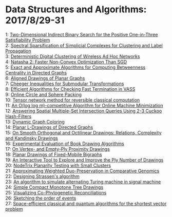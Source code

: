 # Data Structures and Algorithms: 2017/8/29-31  
1: [Two-Dimensional Indirect Binary Search for the Positive One-in-Three  Satisfiability Problem](https://doi.org/10.48550/arXiv.1708.08377)  
2: [Spectral Sparsification of Simplicial Complexes for Clustering and Label  Propagation](https://doi.org/10.48550/arXiv.1708.08436)  
3: [Deterministic Digital Clustering of Wireless Ad Hoc Networks](https://doi.org/10.48550/arXiv.1708.08647)  
4: [Natasha 2: Faster Non-Convex Optimization Than SGD](https://doi.org/10.48550/arXiv.1708.08694)  
5: [Exact and Approximate Algorithms for Computing Betweenness Centrality in  Directed Graphs](https://doi.org/10.48550/arXiv.1708.08739)  
6: [Aligned Drawings of Planar Graphs](https://doi.org/10.48550/arXiv.1708.08778)  
7: [Cheeger Inequalities for Submodular Transformations](https://doi.org/10.48550/arXiv.1708.08781)  
8: [Efficient Algorithms for Checking Fast Termination in VASS](https://doi.org/10.48550/arXiv.1708.09253)  
9: [Online Circle and Sphere Packing](https://doi.org/10.48550/arXiv.1708.08906)  
10: [Tensor network method for reversible classical computation](https://doi.org/10.48550/arXiv.1708.08932)  
11: [An O(log log m)-competitive Algorithm for Online Machine Minimization](https://doi.org/10.48550/arXiv.1708.09046)  
12: [Answering Spatial Multiple-Set Intersection Queries Using 2-3 Cuckoo  Hash-Filters](https://doi.org/10.48550/arXiv.1708.09059)  
13: [Dynamic Graph Coloring](https://doi.org/10.48550/arXiv.1708.09080)  
14: [Planar L-Drawings of Directed Graphs](https://doi.org/10.48550/arXiv.1708.09107)  
15: [On Smooth Orthogonal and Octilinear Drawings: Relations, Complexity and  Kandinsky Drawings](https://doi.org/10.48550/arXiv.1708.09197)  
16: [Experimental Evaluation of Book Drawing Algorithms](https://doi.org/10.48550/arXiv.1708.09221)  
17: [On Vertex- and Empty-Ply Proximity Drawings](https://doi.org/10.48550/arXiv.1708.09233)  
18: [Planar Drawings of Fixed-Mobile Bigraphs](https://doi.org/10.48550/arXiv.1708.09238)  
19: [An Interactive Tool to Explore and Improve the Ply Number of Drawings](https://doi.org/10.48550/arXiv.1708.09250)  
20: [NodeTrix Planarity Testing with Small Clusters](https://doi.org/10.48550/arXiv.1708.09281)  
21: [Approximating Weighted Duo-Preservation in Comparative Genomics](https://doi.org/10.48550/arXiv.1708.09325)  
22: [Designing Strassen's algorithm](https://doi.org/10.48550/arXiv.1708.09398)  
23: [An algorithm to simulate alternating Turing machine in signal machine](https://doi.org/10.48550/arXiv.1708.09455)  
24: [Simple Compact Monotone Tree Drawings](https://doi.org/10.48550/arXiv.1708.09653)  
25: [Visualizing Co-Phylogenetic Reconciliations](https://doi.org/10.48550/arXiv.1708.09691)  
26: [Sketching the order of events](https://doi.org/10.48550/arXiv.1708.09708)  
27: [Space-efficient classical and quantum algorithms for the shortest vector  problem](https://doi.org/10.48550/arXiv.1709.00378)  